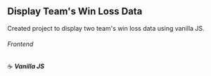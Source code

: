 ## Display Team's Win Loss Data

Created project to display two team's win loss data using vanilla JS.

###### Frontend

:coffee: **_Vanilla JS_**
